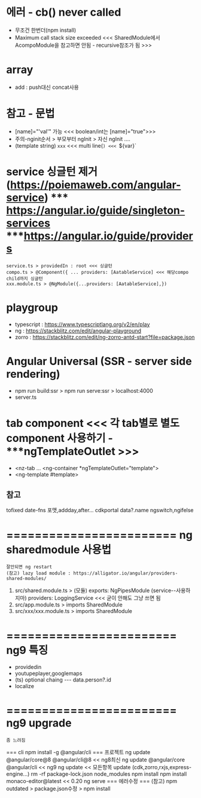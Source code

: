 # 에러 - cb() never called
- 무조건 한번더(npm install)
- Maximum call stack size exceeded <<< SharedModule에서 AcompoModule을 참고하면 안됨 - recursive참조가 됨 >>>

# array
- add : push대신 concat사용


# 참고 - 문법
- [name]="'val'" 가능 <<< boolean/int는 [name]="true">>>
- 주의-nginit순서 > 부모부터 ngInit > 자신 ngInit ....
- (template string) `xxx` <<< multi line(`) <<< `${var}`


# service 싱글턴 제거 (https://poiemaweb.com/angular-service) *** https://angular.io/guide/singleton-services ***https://angular.io/guide/providers
	service.ts > providedIn : root <<< 싱글턴
	compo.ts > @Component({ ... providers: [AatableService] <<< 해당compo child까지 싱글턴
	xxx.module.ts > @NgModule({...providers: [AatableService],})




# playgroup
- typescript : https://www.typescriptlang.org/v2/en/play
- ng : https://stackblitz.com/edit/angular-playground
- zorro : https://stackblitz.com/edit/ng-zorro-antd-start?file=package.json

# Angular Universal (SSR - server side rendering)
- npm run build:ssr > npm run serve:ssr > localhost:4000
- server.ts

# tab component <<< 각 tab별로 별도 component 사용하기 - ***ngTemplateOutlet >>>
- <nz-tab ... <ng-container *ngTemplateOutlet="template"></ng-container> </nz-tab>
- <ng-template #template> <router-outlet> </router-outlet> </ng-template>


## 참고
tofixed
date-fns 포맷,addday,after...
cdkportal
data?.name
ngswitch,ngifelse

# ======================== ng sharedmodule 사용법
	잘안되면 ng restart
	(참고) lazy load module : https://alligator.io/angular/providers-shared-modules/
1) src/shared.module.ts > 
	(모듈) exports: NgPipesModule
	(service--사용하지마) providers: LoggingService <<< 굳이 안해도 그냥 쓰면 됨
2) src/app.module.ts > imports SharedModule
3) src/xxx/xxx.module.ts > imports SharedModule



# ======================== ng9 특징
- providedin
- youtupeplayer,googlemaps
- (ts) optional chaing --- data.person?.id
- localize

# ======================== ng9 upgrade
	좀 느려짐
=== cli
npm install -g @angular/cli
=== 프로젝트
ng update @angular/core@8 @angular/cli@8 	<< ng8최신
ng update @angular/core @angular/cli		<< ng9
ng update									<< 모든항목 update (cdk,zorro,rxjs,express-engine...)
rm -rf package-lock.json node_modules
npm install
npm install monaco-editor@latest			<< 0.20
ng serve
=== 에러수정
=== (참고) npm outdated > package.json수정 > npm install

